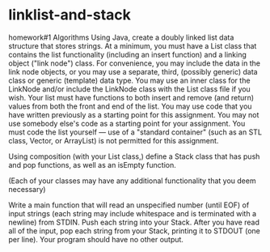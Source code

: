 # linklist-and-stack
homework#1 Algorithms
Using  Java, create a doubly linked list data structure that stores strings. At a minimum, you must have a List class that contains the list functionality 
(including an insert function) and a linking object ("link node") class. For convenience, you may include the data in the link node objects, or you may use 
a separate, third, (possibly generic) data class or generic (template) data type. You may use an inner class for the LinkNode and/or include the LinkNode class 
with the List class file if you wish. Your list must have functions to both insert and remove (and return) values from both the front and end of the list. You 
may use code that you have written previously as a starting point for this assignment. You may not use somebody else's code as a starting point for your assignment.
You must code the list yourself — use of a "standard container" (such as an STL class, Vector, or ArrayList) is not permitted for this assignment.

Using composition (with your List class,) define a Stack class that has push and pop functions, as well as an isEmpty function.

(Each of your classes may have any additional functionality that you deem necessary)

Write a main function that will read an unspecified number (until EOF) of input strings (each string may include whitespace and is terminated with a newline) 
from STDIN. Push each string into your Stack. After you have read all of the input, pop each string from your Stack, printing it to STDOUT (one per line). 
Your program should have no other output.
